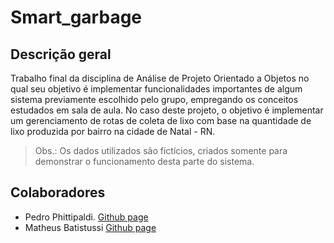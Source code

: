 # Smart_garbage

 ## Descrição geral

  Trabalho final da disciplina de Análise de Projeto Orientado a Objetos no qual seu objetivo é implementar funcionalidades importantes de algum sistema previamente escolhido pelo grupo, empregando os conceitos estudados em sala de aula.
  No caso deste projeto, o objetivo é implementar um gerenciamento de rotas de coleta de lixo com base na quantidade de lixo produzida por bairro na cidade de Natal - RN.
  
  > Obs.: Os dados utilizados são fictícios, criados somente para demonstrar o funcionamento desta parte do sistema.


## Colaboradores

* Pedro Phittipaldi. [Github page](https://github.com/PCoelho07)
* Matheus Batistussi [Github page](https://github.com/MBatistussi)
